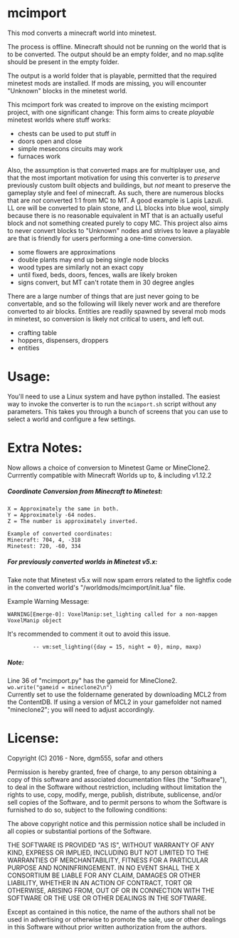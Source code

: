 # mcimport

This mod converts a minecraft world into minetest.

The process is offline. Minecraft should not be running on the world
that is to be converted. The output should be an empty folder, and
no map.sqlite should be present in the empty folder.

The output is a world folder that is playable, permitted that the
required minetest mods are installed. If mods are missing, you will
encounter "Unknown" blocks in the minetest world.

This mcimport fork was created to improve on the existing mcimport
project, with one significant change: This form aims to create
*playable* minetest worlds where stuff works:

- chests can be used to put stuff in
- doors open and close
- simple mesecons circuits may work
- furnaces work

Also, the assumption is that converted maps are for multiplayer
use, and that the most important motivation for using this
converter is to *preserve* previously custom built objects
and buildings, but *not* meant to preserve the gameplay style
and feel of minecraft. As such, there are numerous blocks that
are *not* converted 1:1 from MC to MT. A good example is Lapis
Lazuli. LL ore will be converted to plain stone, and LL blocks
into blue wool, simply because there is no reasonable equivalent
in MT that is an actually useful block and not something created
purely to copy MC. This project also aims to never convert
blocks to "Unknown" nodes and strives to leave a playable are
that is friendly for users performing a one-time conversion.

- some flowers are approximations
- double plants may end up being single node blocks
- wood types are similarly not an exact copy
- until fixed, beds, doors, fences, walls are likely broken
- signs convert, but MT can't rotate them in 30 degree angles

There are a large number of things that are just never going to
be convertable, and so the following will likely never work and
are therefore converted to air blocks. Entities are readily
spawned by several mob mods in minetest, so conversion is likely
not critical to users, and left out.

- crafting table
- hoppers, dispensers, droppers
- entities

# Usage:

You'll need to use a Linux system and have python installed. The
easiest way to invoke the converter is to run the `mcimport.sh`
script without any parameters. This takes you through a bunch of
screens that you can use to select a world and configure a few
settings.



# Extra Notes:

Now allows a choice of conversion to Minetest Game or MineClone2.
Currrently compatible with Minecraft Worlds up to, & including v1.12.2


##### Coordinate Conversion from Minecraft to Minetest:
```
X = Approximately the same in both.
Y = Approximately -64 nodes.
Z = The number is approximately inverted.

Example of converted coordinates:
Minecraft: 704, 4, -318
Minetest: 720, -60, 334
```


##### For previously converted worlds in Minetest v5.x: 
Take note that Minetest v5.x will now spam errors related to the lightfix code in the converted world's "/worldmods/mcimport/init.lua" file.

Example Warning Message:
```
WARNING[Emerge-0]: VoxelManip:set_lighting called for a non-mapgen VoxelManip object
```

It's recommended to comment it out to avoid this issue.
```
        -- vm:set_lighting({day = 15, night = 0}, minp, maxp)
```


##### Note:
Line 36 of "mcimport.py" has the gameid for MineClone2.  
```wo.write("gameid = mineclone2\n")```  
Currently set to use the foldername generated by downloading MCL2 from the ContentDB.
If using a version of MCL2 in your gamefolder not named "mineclone2"; you will need to adjust accordingly.


# License:

Copyright (C) 2016 - Nore, dgm555, sofar and others

Permission is hereby granted, free of charge, to any person obtaining
a copy of this software and associated documentation files (the
"Software"), to deal in the Software without restriction, including
without limitation the rights to use, copy, modify, merge, publish,
distribute, sublicense, and/or sell copies of the Software, and to
permit persons to whom the Software is furnished to do so, subject to
the following conditions:

The above copyright notice and this permission notice shall be
included in all copies or substantial portions of the Software.

THE SOFTWARE IS PROVIDED "AS IS", WITHOUT WARRANTY OF ANY KIND,
EXPRESS OR IMPLIED, INCLUDING BUT NOT LIMITED TO THE WARRANTIES OF
MERCHANTABILITY, FITNESS FOR A PARTICULAR PURPOSE AND
NONINFRINGEMENT. IN NO EVENT SHALL THE X CONSORTIUM BE LIABLE FOR ANY
CLAIM, DAMAGES OR OTHER LIABILITY, WHETHER IN AN ACTION OF CONTRACT,
TORT OR OTHERWISE, ARISING FROM, OUT OF OR IN CONNECTION WITH THE
SOFTWARE OR THE USE OR OTHER DEALINGS IN THE SOFTWARE.

Except as contained in this notice, the name of the authors shall
not be used in advertising or otherwise to promote the sale, use or
other dealings in this Software without prior written authorization
from the authors.

